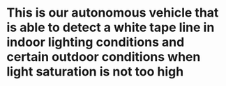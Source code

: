 # This is our autonomous vehicle that is able to detect a white tape line in indoor lighting conditions and certain outdoor conditions when light saturation is not too high
